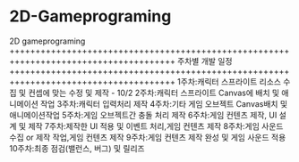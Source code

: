 # 2D-Gameprograming
2D gameprograming
++++++++++++++++++++++++++++++++++++++++++++++++++++++++++++++++++++++++++++++++++++++
                                     주차별 개발 일정
++++++++++++++++++++++++++++++++++++++++++++++++++++++++++++++++++++++++++++++++++++++
1주차:캐릭터 스프라이트 리소스 수집 및 컨셉에 맞는 수정 및 제작 - 10/2 
2주차:캐릭터 스프라이트 Canvas에 배치 및 애니메이션 작업
3주차:캐릭터 입력처리 제작
4주차:기타 게임 오브젝트 Canvas배치 및 애니메이션작업 
5주차:게임 오브젝트간 충돌 처리 제작
6주차:게임 컨텐츠 제작, UI 설계 및 제작
7주차:제작한 UI 적용 및 이벤트 처리,게임 컨텐츠 제작
8주차:게임 사운드 수집 or 제작 작업,게임 컨텐츠 제작
9주차:게임 컨텐츠 제작 완성 및 게임 사운드 적용
10주차:최종 점검(밸런스, 버그) 및 릴리즈
